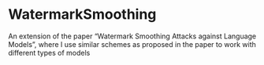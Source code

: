 # WatermarkSmoothing
An extension of the paper “Watermark Smoothing Attacks against Language Models”, where I use similar schemes as proposed in the paper to work with different types of models
